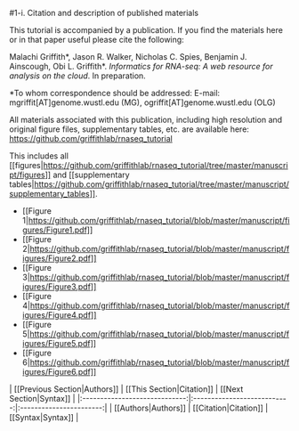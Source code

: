 #1-i. Citation and description of published materials

This tutorial is accompanied by a publication.  If you find the materials here or in that paper useful please cite the following:

Malachi Griffith\*, Jason R. Walker, Nicholas C. Spies, Benjamin J. Ainscough, Obi L. Griffith\*. *Informatics for RNA-seq: A web resource for analysis on the cloud*. In preparation.

\*To whom correspondence should be addressed: 
E-mail: mgriffit[AT]genome.wustl.edu (MG), ogriffit[AT]genome.wustl.edu (OLG)

All materials associated with this publication, including high resolution and original figure files, supplementary tables, etc. are available here: https://github.com/griffithlab/rnaseq_tutorial

This includes all [[figures|https://github.com/griffithlab/rnaseq_tutorial/tree/master/manuscript/figures]] and [[supplementary tables|https://github.com/griffithlab/rnaseq_tutorial/tree/master/manuscript/supplementary_tables]].

- [[Figure 1|https://github.com/griffithlab/rnaseq_tutorial/blob/master/manuscript/figures/Figure1.pdf]]
- [[Figure 2|https://github.com/griffithlab/rnaseq_tutorial/blob/master/manuscript/figures/Figure2.pdf]]
- [[Figure 3|https://github.com/griffithlab/rnaseq_tutorial/blob/master/manuscript/figures/Figure3.pdf]]
- [[Figure 4|https://github.com/griffithlab/rnaseq_tutorial/blob/master/manuscript/figures/Figure4.pdf]]
- [[Figure 5|https://github.com/griffithlab/rnaseq_tutorial/blob/master/manuscript/figures/Figure5.pdf]]
- [[Figure 6|https://github.com/griffithlab/rnaseq_tutorial/blob/master/manuscript/figures/Figure6.pdf]]


| [[Previous Section|Authors]]  | [[This Section|Citation]]   | [[Next Section|Syntax]] |
|:-----------------------------:|:---------------------------:|:-----------------------:|
| [[Authors|Authors]]           | [[Citation|Citation]]       | [[Syntax|Syntax]]       |
